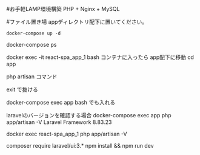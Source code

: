 #お手軽LAMP環境構築
PHP + Nginx + MySQL

#ファイル置き場
appディレクトリ配下に置いてください。

```
docker-compose up -d
```

docker-compose ps

docker exec -it react-spa_app_1 bash
コンテナに入ったら
app配下に移動
cd app

php artisan コマンド

exit で抜ける

docker-compose exec app bash
でも入れる

laravelのバージョンを確認する場合
docker-compose exec app php app/artisan -V
Laravel Framework 8.83.23


docker exec react-spa_app_1 php app/artisan -V


composer require laravel/ui:3.*
npm install && npm run dev
